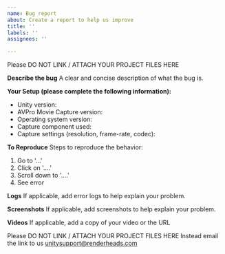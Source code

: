 ```yaml
---
name: Bug report
about: Create a report to help us improve
title: ''
labels: ''
assignees: ''

---
```


Please DO NOT LINK / ATTACH YOUR PROJECT FILES HERE

**Describe the bug**
A clear and concise description of what the bug is.

**Your Setup (please complete the following information):**
 - Unity version: 
 - AVPro Movie Capture version: 
 - Operating system version: 
 - Capture component used: 
 - Capture settings (resolution, frame-rate, codec): 

**To Reproduce**
Steps to reproduce the behavior:
1. Go to '...'
2. Click on '....'
3. Scroll down to '....'
4. See error

**Logs**
If applicable, add error logs to help explain your problem.

**Screenshots**
If applicable, add screenshots to help explain your problem.

**Videos**
If applicable, add a copy of your video or the URL

Please DO NOT LINK / ATTACH YOUR PROJECT FILES HERE
Instead email the link to us unitysupport@renderheads.com
